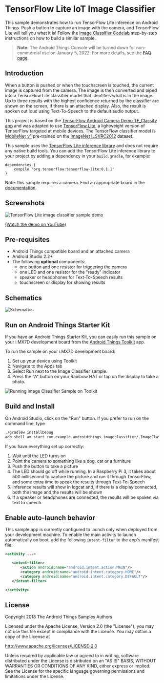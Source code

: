 # TensorFlow Lite IoT Image Classifier

This sample demonstrates how to run TensorFlow Lite inference on Android Things.
Push a button to capture an image with the camera, and TensorFlow Lite will tell
you what it is!
Follow the [Image Classifier Codelab](https://codelabs.developers.google.com/codelabs/androidthings-classifier)
step-by-step instructions on how to build a similar sample.

> **Note:** The Android Things Console will be turned down for non-commercial
> use on January 5, 2022. For more details, see the
> [FAQ page](https://developer.android.com/things/faq).

## Introduction

When a button is pushed or when the touchscreen is touched, the current image is captured from the
camera. The image is then converted and piped into a TensorFlow Lite classifier model that
identifies what is in the image. Up to three results with the highest confidence returned by the
classifier are shown on the screen, if there is an attached display. Also, the result is spoken out
loud using Text-To-Speech to the default audio output.

This project is based on the
[TensorFlow Android Camera Demo TF_Classify app](https://github.com/tensorflow/tensorflow/blob/master/tensorflow/examples/android/)
and was adapted to use [TensorFlow Lite](https://www.tensorflow.org/mobile/tflite/), a lightweight version of TensorFlow targeted at mobile
devices. The TensorFlow classifier model is
[MobileNet\_v1](https://github.com/tensorflow/models/blob/master/research/slim/nets/mobilenet_v1.md)
pre-trained on the [ImageNet ILSVRC2012](http://www.image-net.org/challenges/LSVRC/2012/) dataset.

This sample uses the [TensorFlow Lite inference library](https://bintray.com/google/tensorflow/tensorflow-lite)
and does not require any native build tools. You can add the TensorFlow Lite inference library to
your project by adding a dependency in your `build.gradle`, for example:
```
dependencies {
    compile 'org.tensorflow:tensorflow-lite:0.1.1'
}
```

Note: this sample requires a camera. Find an appropriate board in the
[documentation](https://developer.android.com/things/hardware/developer-kits.html).

## Screenshots

![TensorFlow Lite image classifier sample demo][demo-gif]

[(Watch the demo on YouTube)][demo-yt]

## Pre-requisites

- Android Things compatible board and an attached camera
- Android Studio 2.2+
- The following **optional** components:
    - one button and one resistor for triggering the camera
    - one LED and one resistor for the "ready" indicator
    - speaker or headphones for Text-To-Speech results
    - touchscreen or display for showing results

## Schematics

![Schematics](rpi3_schematics_tf.png)

## Run on Android Things Starter Kit

If you have an Android Things Starter Kit, you can easily run this sample on your i.MX7D development board from the [Android Things Toolkit](https://play.google.com/store/apps/details?id=com.google.android.things.companion&hl=en) app.

To run the sample on your i.MX7D development board:
  1. Set up your device using Toolkit
  2. Navigate to the Apps tab
  3. Select Run next to the Image Classifier sample.
  4. Press the "A" button on your Rainbow HAT or tap on the display to take a photo.

![Running Image Classifier Sample on Toolkit][toolkit-jpg]

## Build and Install

On Android Studio, click on the "Run" button.
If you prefer to run on the command line, type
```bash
./gradlew installDebug
adb shell am start com.example.androidthings.imageclassifier/.ImageClassifierActivity
```

If you have everything set up correctly:

1. Wait until the LED turns on
1. Point the camera to something like a dog, cat or a furniture
1. Push the button to take a picture
1. The LED should go off while running. In a Raspberry Pi 3, it takes about 500 millisecond to
   capture the picture and run it through TensorFlow, and some extra time to speak the results
   through Text-To-Speech
1. Inference results will show in logcat and, if there is a display connected,
   both the image and the results will be shown
1. If a speaker or headphones are connected, the results will be spoken via
   text to speech

## Enable auto-launch behavior

This sample app is currently configured to launch only when deployed from your
development machine. To enable the main activity to launch automatically on boot,
add the following `intent-filter` to the app's manifest file:

```xml
<activity ...>

   <intent-filter>
       <action android:name="android.intent.action.MAIN"/>
       <category android:name="android.intent.category.HOME"/>
       <category android:name="android.intent.category.DEFAULT"/>
   </intent-filter>

</activity>
```

## License

Copyright 2018 The Android Things Samples Authors.

Licensed under the Apache License, Version 2.0 (the "License");
you may not use this file except in compliance with the License.
You may obtain a copy of the License at

  http://www.apache.org/licenses/LICENSE-2.0

Unless required by applicable law or agreed to in writing, software
distributed under the License is distributed on an "AS IS" BASIS, WITHOUT
WARRANTIES OR CONDITIONS OF ANY KIND, either express or implied.  See the
License for the specific language governing permissions and limitations under
the License.

[demo-yt]: https://www.youtube.com/watch?v=8kxYlI9R2xo&list=PLWz5rJ2EKKc-GjpNkFe9q3DhE2voJscDT&index=11
[demo-gif]: demo1.gif
[toolkit-jpg]: toolkit_tensorflowsample.jpg

